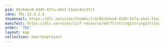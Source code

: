 ```yaml
---
pid: 05cbdec0-4345-41fa-a5e1-51eac8ac3fcf
idno: TRL-12.3.1.6
thumbnail: https://dlc.services/thumbs/7/4/05cbdec0-4345-41fa-a5e1-51eac8ac3fcf/full/400,339/0/default.jpg
manifest: https://dlc.services/iiif-resource/delft/string1string2string3/kaartenproject-2007/TRL-12.3.1.6
order: '702'
layout: map
collection: kaartenproject
---
```

